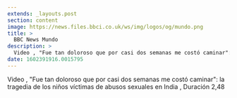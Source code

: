 ```yaml
--- 
extends: _layouts.post 
section: content 
image: https://news.files.bbci.co.uk/ws/img/logos/og/mundo.png 
title: > 
  BBC News Mundo 
description: > 
  Video , "Fue tan doloroso que por casi dos semanas me costó caminar": la tragedia de los niños víctimas de abusos sexuales en India , Duración 2,48 
date: 1602391916.0015795 
--- 
```

Video , "Fue tan doloroso que por casi dos semanas me costó caminar": la tragedia de los niños víctimas de abusos sexuales en India , Duración 2,48